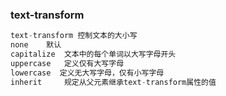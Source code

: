

### text-transform

```js
text-transform 控制文本的大小写
none	默认
capitalize	文本中的每个单词以大写字母开头
uppercase 	定义仅有大写字母
lowercase  定义无大写字母，仅有小写字母
inherit		规定从父元素继承text-transform属性的值
```

